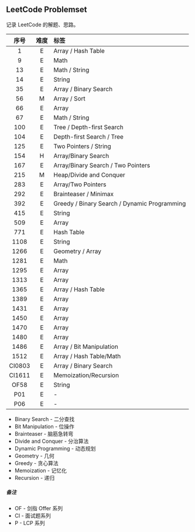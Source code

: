 ## LeetCode Problemset
记录 LeetCode 的解题、思路。  

| 序号 | 难度 | 标签 |
|:---:|:---:|:-----|
| 1   | E | Array / Hash Table |
| 9   | E | Math |
| 13  | E | Math / String |
| 14  | E | String |
| 35  | E | Array / Binary Search |
| 56  | M | Array / Sort |
| 66  | E | Array |
| 67  | E | Math / String |
| 100 | E | Tree / Depth-first Search |
| 104 | E | Depth-first Search / Tree |
| 125 | E | Two Pointers / String |
| 154 | H | Array/Binary Search |
| 167 | E | Array/Binary Search / Two Pointers |
| 215 | M | Heap/Divide and Conquer |
| 283 | E | Array/Two Pointers |
| 292 | E | Brainteaser / Minimax |
| 392 | E | Greedy / Binary Search / Dynamic Programming |
| 415 | E | String |
| 509 | E | Array |
| 771 | E | Hash Table |
| 1108 | E | String |
| 1266 | E | Geometry / Array |
| 1281 | E | Math |
| 1295 | E | Array |
| 1313 | E | Array |
| 1365 | E | Array / Hash Table |
| 1389 | E | Array |
| 1431 | E | Array |
| 1450 | E | Array |
| 1470 | E | Array |
| 1480 | E | Array |
| 1486 | E | Array / Bit Manipulation |
| 1512 | E | Array / Hash Table/Math |
| CI0803 | E | Array / Binary Search |
| CI1611 | E | Memoization/Recursion |
| OF58  | E | String |
| P01 | E | - |
| P06 | E | - |

* Binary Search - 二分查找
* Bit Manipulation - 位操作
* Brainteaser - 脑筋急转弯
* Divide and Conquer - 分治算法
* Dynamic Programming - 动态规划
* Geometry - 几何
* Greedy - 贪心算法
* Memoization - 记忆化
* Recursion - 递归

##### 备注
* OF - 剑指 Offer 系列
* CI - 面试题系列
* P - LCP 系列
